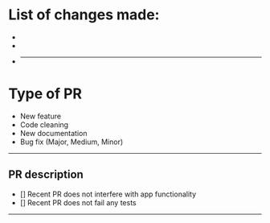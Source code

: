 # List of changes made:

-
-
-   ***

# Type of PR

-   New feature
-   Code cleaning
-   New documentation
-   Bug fix (Major, Medium, Minor)

---

## PR description

-   [] Recent PR does not interfere with app functionality
-   [] Recent PR does not fail any tests

---

<!---
Example:
Fix|Update for Rainnin/repository_name/PR-Number/name_of_fix
--->
